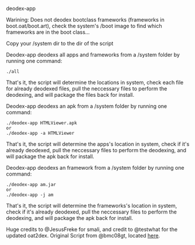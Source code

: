 deodex-app

Warining: Does not deodex bootclass frameworks (frameworks in boot.oat/boot.art), check the system's /boot image to find which frameworks are in the boot class...


Copy your /system dir to the dir of the script

Deodex-app deodexs all apps and frameworks from a /system folder by running one command:

    ./all
That's it, the script will determine the locations in system, check each file for already deodexed files, pull the neccessary files to perform the deodexing, and will package the files back for install.

Deodex-app deodexs an apk from a /system folder by running one command:

    ./deodex-app HTMLViewer.apk 
    or
    ./deodex-app -a HTMLViewer
That's it, the script will determine the apps's location in system, check if it's already deodexed, pull the neccessary
files to perform the deodexing, and will package the apk back for install.

Deodex-app deodexs an framework from a /system folder by running one command:

    ./deodex-app am.jar 
    or
    ./deodex-app -j am
That's it, the script will determine the frameworks's location in system, check if it's already deodexed, pull the neccessary files to perform the deodexing, and will package the apk back for install.

Huge credits to @JesusFreke for smali, and credit to @testwhat for the updated oat2dex.
Original Script from @bmc08gt, located [here](https://github.com/bmc08gt/scripts/tree/master/deodex-lollipop).
